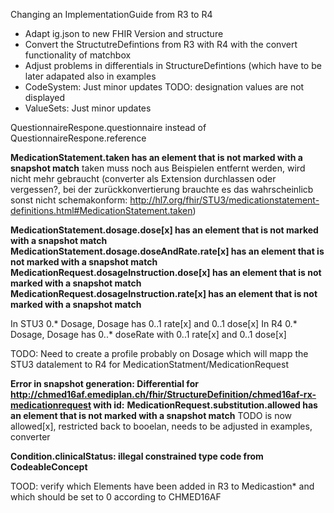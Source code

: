 Changing an ImplementationGuide from R3 to R4

- Adapt ig.json to new FHIR Version and structure
- Convert the StructutreDefintions from R3 with R4 with the convert functionality of matchbox
- Adjust problems in differentials in StructureDefintions (which have to be later adapated also in examples
- CodeSystem: Just minor updates TODO: designation values are not displayed
- ValueSets: Just minor updates

QuestionnaireRespone.questionnaire instead of QuestionnaireRespone.reference

**MedicationStatement.taken has an element that is not marked with a snapshot match**
taken muss noch aus Beispielen entfernt werden, wird nicht mehr gebraucht (converter als Extension durchlassen oder vergessen?, bei der zurückkonvertierung brauchte es das wahrscheinlicb sonst nicht schemakonform: http://hl7.org/fhir/STU3/medicationstatement-definitions.html#MedicationStatement.taken)

**MedicationStatement.dosage.dose[x] has an element that is not marked with a snapshot match**
**MedicationStatement.dosage.doseAndRate.rate[x] has an element that is not marked with a snapshot match**
**MedicationRequest.dosageInstruction.dose[x] has an element that is not marked with a snapshot match**
**MedicationRequest.dosageInstruction.rate[x] has an element that is not marked with a snapshot match**

In STU3 0.* Dosage, Dosage has 0..1 rate[x] and 0..1 dose[x]
In R4 0.* Dosage, Dosage has 0..* doseRate with 0..1 rate[x] and  0..1 dose[x]

TODO: Need to create a profile probably on Dosage which will mapp the STU3 datalement to R4 for MedicationStatment/MedicationRequest

**Error in snapshot generation: Differential for http://chmed16af.emediplan.ch/fhir/StructureDefinition/chmed16af-rx-medicationrequest with id:** 
**MedicationRequest.substitution.allowed has an element that is not marked with a snapshot match**
TODO is now allowed[x], restricted back to booelan, needs to be adjusted in examples, converter

**Condition.clinicalStatus: illegal constrained type code from CodeableConcept**

TOOD: verify which Elements have been added in R3 to Medicastion* and which should be set to 0 according to CHMED16AF
